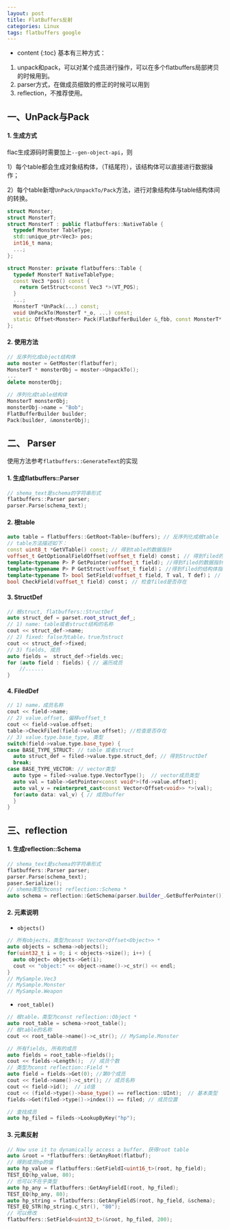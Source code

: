 ```yaml
---
layout: post
title: FlatBuffers反射
categories: Linux
tags: flatbuffers google
---
```


* content
{:toc}
基本有三种方式：

1. unpack和pack，可以对某个成员进行操作，可以在多个flatbuffers局部拷贝的时候用到。
2. parser方式，在做成员细致的修正的时候可以用到
3. reflection，不推荐使用。



## 一、UnPack与Pack

#### 1. 生成方式

flac生成源码时需要加上`--gen-object-api`，则

1）每个table都会生成对象结构体，（T结尾符），该结构体可以直接进行数据操作；

2）每个table新增`UnPack/UnpackTo/Pack`方法，进行对象结构体与table结构体间的转换。

```c++
struct Monster;
struct MonsterT;
struct MonsterT : public flatbuffers::NativeTable {
  typedef Monster TableType;
  std::unique_ptr<Vec3> pos;
  int16_t mana;
  ...;
};

struct Monster: private flatbuffers::Table {
  typedef MonsterT NativeTableType;
  const Vec3 *pos() const {
    return GetStruct<const Vec3 *>(VT_POS);
  }
  ...;
  MonsterT *UnPack(...) const;
  void UnPackTo(MonsterT *_o, ...) const;
  static Offset<Monster> Pack(FlatBufferBuilder &_fbb, const MonsterT* _o, ...);
};
```



#### 2. 使用方法

```c++
// 反序列化成object结构体
auto moster = GetMoster(flatbuffer);
MonsterT * monsterObj = moster->UnpackTo();
...
delete monsterObj;

// 序列化成table结构体
MonsterT monsterObj;
monsterObj->name = "Bob";
FlatBufferBuilder builder;
Pack(builder, &monsterObj);
```



## 二、 Parser

使用方法参考`flatbuffers::GenerateText`的实现

#### 1. 生成flatbuffers::Parser

```c++
// shema_text是schema的字符串形式
flatbuffers::Parser parser;
parser.Parse(schema_text);
```

#### 2. 根table

```c++
auto table = flatbuffers::GetRoot<Table>(buffers); // 反序列化成根table
// table方法描述如下：
const uint8_t *GetVTable() const; // 得到table的数据指针
voffset_t GetOptionalFieldOffset(voffset_t field) const； // 得到filed的voffset
template<typename P> P GetPointer(voffset_t field); //得到filed的数据指针
template<typename P> P GetStruct(voffset_t field)； //得到filed的结构体指针
template<typename T> bool SetField(voffset_t field, T val, T def)； // 设置filed的值
bool CheckField(voffset_t field) const； // 检查filed是否存在
```

#### 3. StructDef

```c++
// 根struct, flatbuffers::StructDef
auto struct_def = parset.root_struct_def_;
// 1) name: table或者struct结构的名称
cout << struct_def->name;
// 2) fixed: false为table，true为struct
cout << struct_def->fixed;
// 3) fields, 成员
auto fields =  struct_def->fields.vec;
for (auto field : fields) { // 遍历成员
    //......
}
```

#### 4. FiledDef

```c++
// 1) name，成员名称
cout << field->name;
// 2) value.offset, 偏移voffset_t
cout << field->value.offset;
table->CheckFiled(field->value.offset); //检查是否存在
// 3) value.type.base_type, 类型
switch(field->value.type.base_type) {
case BASE_TYPE_STRUCT: // table 或者struct
  auto struct_def = filed->value.type.struct_def; // 得到StructDef
  break;
case BASE_TYPE_VECTOR: // vector类型
  auto type = filed->value.type.VectorType();  // vector成员类型
  auto val = table->GetPointer<const void*>(fd->value.offset);
  auto val_v = reinterpret_cast<const Vector<Offset<void>> *>(val);
  for(auto data: val_v) { // 成员buffer
  }
}
```



## 三、reflection

#### 1. 生成reflection::Schema

```c++
// shema_text是schema的字符串形式
flatbuffers::Parser parser;
parser.Parse(schema_text);
paser.Serialize();
// shema类型为const reflection::Schema *
auto schema = reflection::GetSchema(parser.builder_.GetBufferPointer());
```

#### 2. 元素说明

* `objects()`

```c++
// 所有objects，类型为const Vector<Offset<Object>> *
auto objects = schema->objects();
for(uint32_t i = 0; i < objects->size(); i++) {
  auto object= objects->Get(i);
  cout << "object:" << object->name()->c_str() << endl;
}
// MySample.Vec3
// MySample.Monster
// MySample.Weapon
```

* `root_table()`

```c++
// 根table，类型为const reflection::Object *
auto root_table = schema->root_table();
// 根table的名称
cout << root_table->name()->c_str(); // MySample.Monster

// 所有fields, 所有的成员
auto fields = root_table->fields();
cout << fields->Length();  // 成员个数
// 类型为const reflection::Field *
auto field = fields->Get(0); //第0个成员
cout << field->name()->c_str(); // 成员名称
cout << field->id();  // id值
cout << (field->type()->base_type() == reflection::UInt);  // 基本类型
fields->Get(filed->type()->index()) == filed; // 成员位置

// 查找成员
auto hp_filed = fileds->LookupByKey("hp");
```

#### 3. 元素反射

```c++
// Now use it to dynamically access a buffer. 获得root table
auto &root = *flatbuffers::GetAnyRoot(flatbuf);
// 得到成员hp的值
auto hp_value = flatbuffers::GetFieldI<uint16_t>(root, hp_field);
TEST_EQ(hp_value, 80);
// 也可以不在乎类型
auto hp_any = flatbuffers::GetAnyFieldI(root, hp_filed);
TEST_EQ(hp_any, 80);
auto hp_string = flatbuffers::GetAnyFieldS(root, hp_field, &schema);
TEST_EQ_STR(hp_string.c_str(), "80");
// 可以修改
flatbuffers::SetField<uint32_t>(&root, hp_filed, 200);
```

